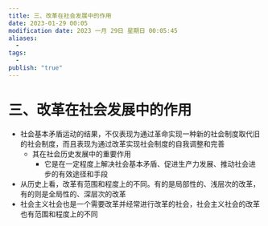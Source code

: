 ```yaml
---
title: 三、改革在社会发展中的作用
date: 2023-01-29 00:05
modification date: 2023 一月 29日 星期日 00:05:45
aliases:
  - 
tags:
  - 
publish: "true"
---
```


# 三、改革在社会发展中的作用

- 社会基本矛盾运动的结果，不仅表现为通过革命实现一种新的社会制度取代旧的社会制度，而且表现为通过改革实现社会制度的自我调整和完善
	- 其在社会历史发展中的重要作用
		- 它是在一定程度上解决社会基本矛盾、促进生产力发展、推动社会进步的有效途径和手段
- 从历史上看，改革有范围和程度上的不同。有的是局部性的、浅层次的改革，有的则是全局性的、深层次的改革
- 社会主义社会也是一个需要改革并经常进行改革的社会，社会主义社会的改革也有范围和程度上的不同